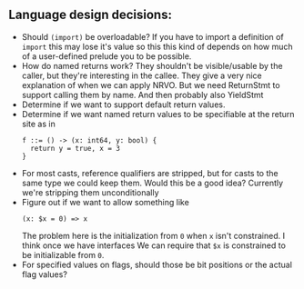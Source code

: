## Language design decisions:
* Should `(import)` be overloadable? If you have to import a definition of
  `import` this may lose it's value so this this kind of depends on how much of
  a user-defined prelude you to be possible.
* How do named returns work? They shouldn't be visible/usable by the caller, but
  they're interesting in the callee. They give a very nice explanation of when
  we can apply NRVO. But we need ReturnStmt to support calling them by name. And
  then probably also YieldStmt
* Determine if we want to support default return values.
* Determine if we want named return values to be specifiable at the return site as in
  ```
  f ::= () -> (x: int64, y: bool) {
    return y = true, x = 3
  }
  ```
* For most casts, reference qualifiers are stripped, but for casts to the same
  type we could keep them. Would this be a good idea? Currently we're stripping
  them unconditionally
* Figure out if we want to allow something like
  ```
  (x: $x = 0) => x
  ```
  The problem here is the initialization from `0` when `x` isn't constrained.
  I think once we have interfaces We can require that `$x` is constrained to be
  initializable from `0`.
* For specified values on flags, should those be bit positions or the actual flag values?

